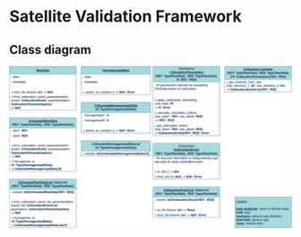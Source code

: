 # Satellite Validation Framework



## Class diagram

![](./satellite-validation-framework-classes.svg)
